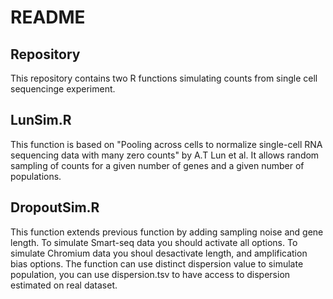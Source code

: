 # README

## Repository 

This repository contains two R functions simulating counts from single cell sequencinge experiment.


## LunSim.R

This function is based on "Pooling across cells to normalize single-cell RNA sequencing data with many zero counts" by A.T Lun et al.
It allows random sampling of counts for a given number of genes and a given number of populations.

## DropoutSim.R

This function extends previous function by adding sampling noise and gene length.
To simulate Smart-seq data you should activate all options.
To simulate Chromium data you shoul desactivate length, and amplification bias options.
The function can use distinct dispersion value to simulate population, you can use dispersion.tsv to have access to dispersion estimated on real dataset.
